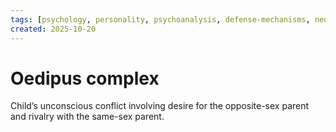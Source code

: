 ```yaml
---
tags: [psychology, personality, psychoanalysis, defense-mechanisms, neo-freudians, social-cognitive, traits, big-five, assessment, mbti]
created: 2025-10-20
---
```

# Oedipus complex

Child’s unconscious conflict involving desire for the opposite-sex parent and rivalry with the same-sex parent.
